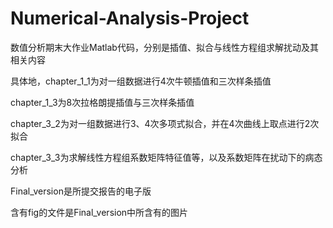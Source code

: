 # Numerical-Analysis-Project

数值分析期末大作业Matlab代码，分别是插值、拟合与线性方程组求解扰动及其相关内容

具体地，chapter_1_1为对一组数据进行4次牛顿插值和三次样条插值

chapter_1_3为8次拉格朗提插值与三次样条插值

chapter_3_2为对一组数据进行3、4次多项式拟合，并在4次曲线上取点进行2次拟合

chapter_3_3为求解线性方程组系数矩阵特征值等，以及系数矩阵在扰动下的病态分析

Final_version是所提交报告的电子版

含有fig的文件是Final_version中所含有的图片

